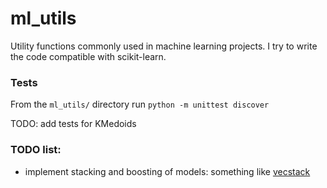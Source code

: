 # ml_utils

Utility functions commonly used in machine learning projects. I try to write the code compatible with scikit-learn.

### Tests
From the `ml_utils/` directory run `python -m unittest discover`

TODO: add tests for KMedoids

### TODO list:
   
- implement stacking and boosting of models: something like [vecstack](https://github.com/vecxoz/vecstack)
